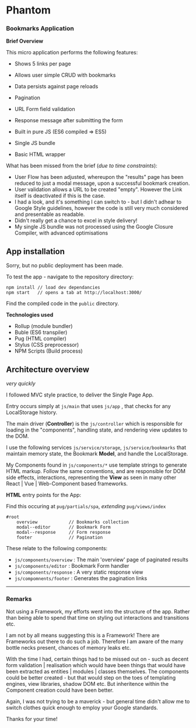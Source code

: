 # Phantom

### Bookmarks Application

**Brief Overview**

This micro application performs the following features:

* Shows 5 links per page

* Allows user simple CRUD with bookmarks
* Data persists against page reloads
* Pagination
* URL Form field validation
* Response message after submitting the form
* Built in pure JS (ES6 compiled => ES5)
* Single JS bundle
* Basic HTML wrapper

What has been missed from the brief (_due to time constraints_):

* User Flow has been adjusted, whereupon the "results" page has been reduced to just a modal message, upon a successful bookmark creation.
* User validation allows a URL to be created "empty". However the Link itself is deactivated if this is the case.
* I had a look, and it's something I can switch to - but I didn't adhear to Google Style guidelines, however the code is still very much considered and presentable as readable.
* Didn't really get a chance to excel in style delivery!
* My single JS bundle was not processed using the Google Closure Compiler, with advanced optimisations

## App installation

Sorry, but no public deployment has been made.

To test the app - navigate to the repository directory:

```
npm install // load dev dependancies
npm start	// opens a tab at http://localhost:3000/
```

Find the compiled code in the `public` directory.



**Technologies used**

* Rollup (module bundler)
* Buble (ES6 transpiler)
* Pug (HTML compiler)
* Stylus (CSS preprocessor)
* NPM Scripts (Build process)



## Architecture overview

_very quickly_

I followed MVC style practice, to deliver the Single Page App.

Entry occurs simply at `js/main` that uses `js/app` , that checks for any LocalStorage history.

The main driver (**Controller**) is the `js/controller` which is responsible for loading in the "components", handling state, and rendering view updates to the DOM. 

I use the following services `js/service/storage`, `js/service/bookmarks` that maintain memory state, the Bookmark **Model**, and handle the LocalStorage.

My Components found in `js/components/*` use template strings to generate HTML markup. Follow the same conventions, and are responsible for DOM side effects, interactions, representing the **View** as seen in many other React | Vue | Web-Component based frameworks. 

**HTML** entry points for the App:

Find this occuring at `pug/partials/spa`, _extending_ `pug/views/index`

```
#root
	overview			// Bookmarks collection
	modal--editor		// Bookmark Form
	modal--response		// Form response
	footer				// Pagination
```

These relate to the following components:

* `js/components/overview` : The main 'overview' page of paginated results
* `js/components/editor` : Bookmark Form handler
* `js/components/response` : A very static response view
* `js/compomnents/footer` : Generates the pagination links

---

### Remarks

Not using a Framework, my efforts went into the structure of the app. Rather than being able to spend that time on styling out interactions and transitions etc.

I am not by all means suggesting this is a Framework! There are Frameworks out there to do such a job. Therefore I am aware of the many bottle necks present, chances of memory leaks etc.

With the time I had, certain things had to be missed out on - such as decent form validation | realisation which would have been things that would have been extracted as entities | modules | classes themselves. The components could be better created - but that would step on the toes of templating engines, view libraries, shadow DOM etc. But inheritence within the Component creation could have been better. 

Again, I was not trying to be a maverick - but general time didn't allow me to switch clothes quick enough to employ your Google standards.

Thanks for your time!